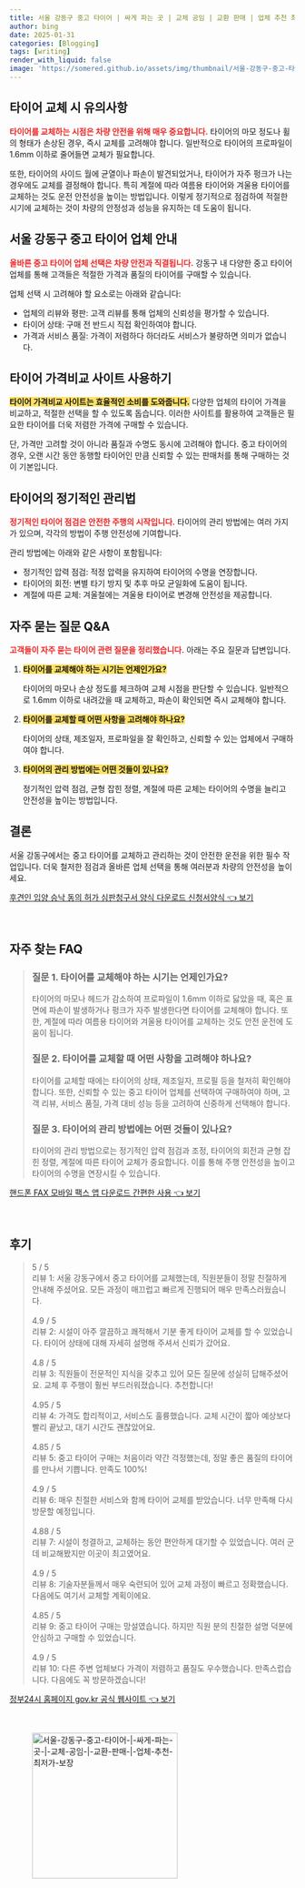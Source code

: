```yaml
---
title: 서울 강동구 중고 타이어 | 싸게 파는 곳 | 교체 공임 | 교환 판매 | 업체 추천 최저가 보장
author: bing
date: 2025-01-31
categories: [Blogging]
tags: [writing]
render_with_liquid: false
image: 'https://somered.github.io/assets/img/thumbnail/서울-강동구-중고-타이어-|-싸게-파는-곳-|-교체-공임-|-교환-판매-|-업체-추천-최저가-보장.webp'
---
```



<h2 id='타이어 교체 시 유의사항'>타이어 교체 시 유의사항</h2>

<p><b><span style="color: #ee2323;">타이어를 교체하는 시점은 차량 안전을 위해 매우 중요합니다.</span></b> 타이어의 마모 정도나 휠의 형태가 손상된 경우, 즉시 교체를 고려해야 합니다. 일반적으로 타이어의 프로파일이 1.6mm 이하로 줄어들면 교체가 필요합니다.</p>

<p>또한, 타이어의 사이드 월에 균열이나 파손이 발견되었거나, 타이어가 자주 펑크가 나는 경우에도 교체를 결정해야 합니다. 특히 계절에 따라 여름용 타이어와 겨울용 타이어를 교체하는 것도 운전 안전성을 높이는 방법입니다. 이렇게 정기적으로 점검하여 적절한 시기에 교체하는 것이 차량의 안정성과 성능을 유지하는 데 도움이 됩니다.</p>

<h2 id='서울 강동구 중고 타이어 업체 안내'>서울 강동구 중고 타이어 업체 안내</h2>

<p><b><span style="color: #ee2323;">올바른 중고 타이어 업체 선택은 차량 안전과 직결됩니다.</span></b> 강동구 내 다양한 중고 타이어 업체를 통해 고객들은 적절한 가격과 품질의 타이어를 구매할 수 있습니다.</p>

<p>업체 선택 시 고려해야 할 요소로는 아래와 같습니다:</p>

<ul>
    <li>업체의 리뷰와 평판: 고객 리뷰를 통해 업체의 신뢰성을 평가할 수 있습니다.</li>
    <li>타이어 상태: 구매 전 반드시 직접 확인하여야 합니다.</li>
    <li>가격과 서비스 품질: 가격이 저렴하다 하더라도 서비스가 불량하면 의미가 없습니다.</li>
</ul>

<h2 id='타이어 가격비교 사이트 사용하기'>타이어 가격비교 사이트 사용하기</h2>

<p><b><span style="background-color: #ffe066;">타이어 가격비교 사이트는 효율적인 소비를 도와줍니다.</span></b> 다양한 업체의 타이어 가격을 비교하고, 적절한 선택을 할 수 있도록 돕습니다. 이러한 사이트를 활용하여 고객들은 필요한 타이어를 더욱 저렴한 가격에 구매할 수 있습니다.</p>

<p>단, 가격만 고려할 것이 아니라 품질과 수명도 동시에 고려해야 합니다. 중고 타이어의 경우, 오랜 시간 동안 동행할 타이어인 만큼 신뢰할 수 있는 판매처를 통해 구매하는 것이 기본입니다.</p>

<h2 id='타이어의 정기적인 관리법'>타이어의 정기적인 관리법</h2>

<p><b><span style="color: #ee2323;">정기적인 타이어 점검은 안전한 주행의 시작입니다.</span></b> 타이어의 관리 방법에는 여러 가지가 있으며, 각각의 방법이 주행 안전성에 기여합니다.</p>

<p>관리 방법에는 아래와 같은 사항이 포함됩니다:</p>

<ul>
    <li>정기적인 압력 점검: 적정 압력을 유지하여 타이어의 수명을 연장합니다.</li>
    <li>타이어의 회전: 변별 타기 방지 및 추후 마모 균일화에 도움이 됩니다.</li>
    <li>계절에 따른 교체: 겨울철에는 겨울용 타이어로 변경해 안전성을 제공합니다.</li>
</ul>

<h2 id='자주 묻는 질문 Q&A'>자주 묻는 질문 Q&A</h2>

<p><b><span style="color: #ee2323;">고객들이 자주 묻는 타이어 관련 질문을 정리했습니다.</span></b> 아래는 주요 질문과 답변입니다.</p>

<ol>
    <li><b><span style="background-color: #ffe066;">타이어를 교체해야 하는 시기는 언제인가요?</span></b>
        <p>타이어의 마모나 손상 정도를 체크하여 교체 시점을 판단할 수 있습니다. 일반적으로 1.6mm 이하로 내려갔을 때 교체하고, 파손이 확인되면 즉시 교체해야 합니다.</p>
    </li>
    <li><b><span style="background-color: #ffe066;">타이어를 교체할 때 어떤 사항을 고려해야 하나요?</span></b>
        <p>타이어의 상태, 제조일자, 프로파일을 잘 확인하고, 신뢰할 수 있는 업체에서 구매하여야 합니다.</p>
    </li>
    <li><b><span style="background-color: #ffe066;">타이어의 관리 방법에는 어떤 것들이 있나요?</span></b>
        <p>정기적인 압력 점검, 균형 잡힌 정렬, 계절에 따른 교체는 타이어의 수명을 늘리고 안전성을 높이는 방법입니다.</p>
    </li>
</ol>

<h2 id='결론'>결론</h2>

<p>서울 강동구에서는 중고 타이어를 교체하고 관리하는 것이 안전한 운전을 위한 필수 작업입니다. 더욱 철저한 점검과 올바른 업체 선택을 통해 여러분과 차량의 안전성을 높이세요.</p>


<p><a class="click-button" title="후견인 입양 승낙 동의 허가 심판청구서 양식 다운로드 신청서양식" href="https://somered.github.io/posts/%ED%9B%84%EA%B2%AC%EC%9D%B8-%EC%9E%85%EC%96%91-%EC%8A%B9%EB%82%99-%EB%8F%99%EC%9D%98-%ED%97%88%EA%B0%80-%EC%8B%AC%ED%8C%90%EC%B2%AD%EA%B5%AC%EC%84%9C-%EC%96%91%EC%8B%9D-%EB%8B%A4%EC%9A%B4%EB%A1%9C%EB%93%9C-%EC%8B%A0%EC%B2%AD%EC%84%9C%EC%96%91%EC%8B%9D/" rel="dofollow">후견인 입양 승낙 동의 허가 심판청구서 양식 다운로드 신청서양식 👈 보기</a></p><br>
<h2 id='자주_찾는_FAQ'>자주 찾는 FAQ</h2>
<div itemscope="" itemtype="https://schema.org/FAQPage"> 
<blockquote> 
<div itemscope="" itemprop="mainEntity" itemtype="https://schema.org/Question"> 
<h3 itemprop="name">질문 1. 타이어를 교체해야 하는 시기는 언제인가요?</h3> 
<div itemscope="" itemprop="acceptedAnswer" itemtype="https://schema.org/Answer"> 
<span itemprop="text"> 
<p>타이어의 마모나 헤드가 감소하여 프로파일이 1.6mm 이하로 닳았을 때, 혹은 표면에 파손이 발생하거나 펑크가 자주 발생한다면 타이어를 교체해야 합니다. 또한, 계절에 따라 여름용 타이어와 겨울용 타이어를 교체하는 것도 안전 운전에 도움이 됩니다.</p> 
</span> 
</div> 
</div> 

<div itemscope="" itemprop="mainEntity" itemtype="https://schema.org/Question"> 
<h3 itemprop="name">질문 2. 타이어를 교체할 때 어떤 사항을 고려해야 하나요?</h3> 
<div itemscope="" itemprop="acceptedAnswer" itemtype="https://schema.org/Answer"> 
<span itemprop="text"> 
<p>타이어를 교체할 때에는 타이어의 상태, 제조일자, 프로필 등을 철저히 확인해야 합니다. 또한, 신뢰할 수 있는 중고 타이어 업체를 선택하여 구매하여야 하며, 고객 리뷰, 서비스 품질, 가격 대비 성능 등을 고려하여 신중하게 선택해야 합니다.</p> 
</span> 
</div> 
</div> 

<div itemscope="" itemprop="mainEntity" itemtype="https://schema.org/Question"> 
<h3 itemprop="name">질문 3. 타이어의 관리 방법에는 어떤 것들이 있나요?</h3> 
<div itemscope="" itemprop="acceptedAnswer" itemtype="https://schema.org/Answer"> 
<span itemprop="text"> 
<p>타이어의 관리 방법으로는 정기적인 압력 점검과 조정, 타이어의 회전과 균형 잡힌 정렬, 계절에 따른 타이어 교체가 중요합니다. 이를 통해 주행 안전성을 높이고 타이어의 수명을 연장시킬 수 있습니다.</p> 
</span> 
</div> 
</div> 

</blockquote> 
</div>
<p><a class="click-button" title="핸드폰 FAX 모바일 팩스 앱 다운로드 간편한 사용" href="https://somered.github.io/posts/%ED%95%B8%EB%93%9C%ED%8F%B0-FAX-%EB%AA%A8%EB%B0%94%EC%9D%BC-%ED%8C%A9%EC%8A%A4-%EC%95%B1-%EB%8B%A4%EC%9A%B4%EB%A1%9C%EB%93%9C-%EA%B0%84%ED%8E%B8%ED%95%9C-%EC%82%AC%EC%9A%A9/" rel="dofollow">핸드폰 FAX 모바일 팩스 앱 다운로드 간편한 사용 👈 보기</a></p><br>
<h2 id='후기'>후기</h2>
<div itemscope itemtype="https://schema.org/Product">
  <blockquote>
  <div itemprop="review" itemscope itemtype="https://schema.org/Review">
      <div itemprop="reviewRating" itemscope itemtype="https://schema.org/Rating"> <span itemprop="ratingValue">5</span> / <span itemprop="bestRating">5</span> </div>
      <span itemprop="reviewBody">리뷰 1: 서울 강동구에서 중고 타이어를 교체했는데, 직원분들이 정말 친절하게 안내해 주셨어요. 모든 과정이 매끄럽고 빠르게 진행되어 매우 만족스러웠습니다.</span>
  </div>
  <br>
  <div itemprop="review" itemscope itemtype="https://schema.org/Review">
      <div itemprop="reviewRating" itemscope itemtype="https://schema.org/Rating"> <span itemprop="ratingValue">4.9</span> / <span itemprop="bestRating">5</span> </div>
      <span itemprop="reviewBody">리뷰 2: 시설이 아주 깔끔하고 쾌적해서 기분 좋게 타이어 교체를 할 수 있었습니다. 타이어 상태에 대해 자세히 설명해 주셔서 신뢰가 갔어요.</span>
  </div>
  <br>
  <div itemprop="review" itemscope itemtype="https://schema.org/Review">
      <div itemprop="reviewRating" itemscope itemtype="https://schema.org/Rating"> <span itemprop="ratingValue">4.8</span> / <span itemprop="bestRating">5</span> </div>
      <span itemprop="reviewBody">리뷰 3: 직원들이 전문적인 지식을 갖추고 있어 모든 질문에 성실히 답해주셨어요. 교체 후 주행이 훨씬 부드러워졌습니다. 추천합니다!</span>
  </div>
  <br>
  <div itemprop="review" itemscope itemtype="https://schema.org/Review">
      <div itemprop="reviewRating" itemscope itemtype="https://schema.org/Rating"> <span itemprop="ratingValue">4.95</span> / <span itemprop="bestRating">5</span> </div>
      <span itemprop="reviewBody">리뷰 4: 가격도 합리적이고, 서비스도 훌륭했습니다. 교체 시간이 짧아 예상보다 빨리 끝났고, 대기 시간도 괜찮았어요.</span>
  </div>
  <br>
  <div itemprop="review" itemscope itemtype="https://schema.org/Review">
      <div itemprop="reviewRating" itemscope itemtype="https://schema.org/Rating"> <span itemprop="ratingValue">4.85</span> / <span itemprop="bestRating">5</span> </div>
      <span itemprop="reviewBody">리뷰 5: 중고 타이어 구매는 처음이라 약간 걱정했는데, 정말 좋은 품질의 타이어를 만나서 기쁩니다. 만족도 100%!</span>
  </div>
  <br>
  <div itemprop="review" itemscope itemtype="https://schema.org/Review">
      <div itemprop="reviewRating" itemscope itemtype="https://schema.org/Rating"> <span itemprop="ratingValue">4.9</span> / <span itemprop="bestRating">5</span> </div>
      <span itemprop="reviewBody">리뷰 6: 매우 친절한 서비스와 함께 타이어 교체를 받았습니다. 너무 만족해 다시 방문할 예정입니다.</span>
  </div>
  <br>
  <div itemprop="review" itemscope itemtype="https://schema.org/Review">
      <div itemprop="reviewRating" itemscope itemtype="https://schema.org/Rating"> <span itemprop="ratingValue">4.88</span> / <span itemprop="bestRating">5</span> </div>
      <span itemprop="reviewBody">리뷰 7: 시설이 청결하고, 교체하는 동안 편안하게 대기할 수 있었습니다. 여러 군데 비교해봤지만 이곳이 최고였어요.</span>
  </div>
  <br>
  <div itemprop="review" itemscope itemtype="https://schema.org/Review">
      <div itemprop="reviewRating" itemscope itemtype="https://schema.org/Rating"> <span itemprop="ratingValue">4.9</span> / <span itemprop="bestRating">5</span> </div>
      <span itemprop="reviewBody">리뷰 8: 기술자분들께서 매우 숙련되어 있어 교체 과정이 빠르고 정확했습니다. 다음에도 여기서 교체할 계획이에요.</span>
  </div>
  <br>
  <div itemprop="review" itemscope itemtype="https://schema.org/Review">
      <div itemprop="reviewRating" itemscope itemtype="https://schema.org/Rating"> <span itemprop="ratingValue">4.85</span> / <span itemprop="bestRating">5</span> </div>
      <span itemprop="reviewBody">리뷰 9: 중고 타이어 구매는 망설였습니다. 하지만 직원 분의 친절한 설명 덕분에 안심하고 구매할 수 있었습니다.</span>
  </div>
  <br>
  <div itemprop="review" itemscope itemtype="https://schema.org/Review">
      <div itemprop="reviewRating" itemscope itemtype="https://schema.org/Rating"> <span itemprop="ratingValue">4.9</span> / <span itemprop="bestRating">5</span> </div>
      <span itemprop="reviewBody">리뷰 10: 다른 주변 업체보다 가격이 저렴하고 품질도 우수했습니다. 만족스럽습니다. 다음에도 꼭 방문하겠습니다!</span>
  </div>
  </blockquote>
</div>
<p><a class="click-button" title="정부24시 홈페이지 gov.kr 공식 웹사이트" href="https://somered.github.io/posts/%EC%A0%95%EB%B6%8024%EC%8B%9C-%ED%99%88%ED%8E%98%EC%9D%B4%EC%A7%80-gov.kr-%EA%B3%B5%EC%8B%9D-%EC%9B%B9%EC%82%AC%EC%9D%B4%ED%8A%B8/" rel="dofollow">정부24시 홈페이지 gov.kr 공식 웹사이트 👈 보기</a></p><br>
<figure class="image"><img src="https://somered.github.io/assets/img/thumbnail/서울-강동구-중고-타이어-|-싸게-파는-곳-|-교체-공임-|-교환-판매-|-업체-추천-최저가-보장.webp" alt="서울-강동구-중고-타이어-|-싸게-파는-곳-|-교체-공임-|-교환-판매-|-업체-추천-최저가-보장" width="256" height="256"></figure>